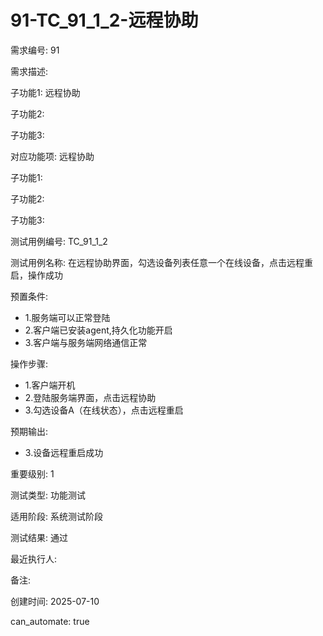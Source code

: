 # 91-TC_91_1_2-远程协助

需求编号: 91

需求描述: 

子功能1: 远程协助

子功能2: 

子功能3: 


对应功能项: 远程协助

子功能1: 

子功能2: 

子功能3: 


测试用例编号: TC_91_1_2

测试用例名称: 在远程协助界面，勾选设备列表任意一个在线设备，点击远程重启，操作成功

预置条件:
- 1.服务端可以正常登陆
- 2.客户端已安装agent,持久化功能开启
- 3.客户端与服务端网络通信正常

操作步骤:
- 1.客户端开机
- 2.登陆服务端界面，点击远程协助
- 3.勾选设备A（在线状态），点击远程重启

预期输出:
- 3.设备远程重启成功

重要级别: 1

测试类型: 功能测试

适用阶段: 系统测试阶段

测试结果: 通过

最近执行人: 

备注: 

创建时间: 2025-07-10

can_automate: true
